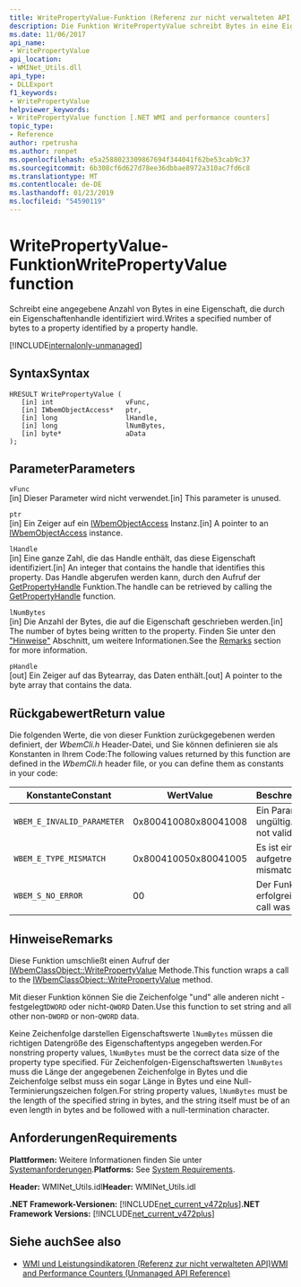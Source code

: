 ```yaml
---
title: WritePropertyValue-Funktion (Referenz zur nicht verwalteten API)
description: Die Funktion WritePropertyValue schreibt Bytes in eine Eigenschaft an.
ms.date: 11/06/2017
api_name:
- WritePropertyValue
api_location:
- WMINet_Utils.dll
api_type:
- DLLExport
f1_keywords:
- WritePropertyValue
helpviewer_keywords:
- WritePropertyValue function [.NET WMI and performance counters]
topic_type:
- Reference
author: rpetrusha
ms.author: ronpet
ms.openlocfilehash: e5a2588023309867694f344041f62be53cab9c37
ms.sourcegitcommit: 6b308cf6d627d78ee36dbbae8972a310ac7fd6c8
ms.translationtype: MT
ms.contentlocale: de-DE
ms.lasthandoff: 01/23/2019
ms.locfileid: "54590119"
---
```

# <a name="writepropertyvalue-function"></a><span data-ttu-id="b58c3-103">WritePropertyValue-Funktion</span><span class="sxs-lookup"><span data-stu-id="b58c3-103">WritePropertyValue function</span></span>
<span data-ttu-id="b58c3-104">Schreibt eine angegebene Anzahl von Bytes in eine Eigenschaft, die durch ein Eigenschaftenhandle identifiziert wird.</span><span class="sxs-lookup"><span data-stu-id="b58c3-104">Writes a specified number of bytes to a property identified by a property handle.</span></span>

[!INCLUDE[internalonly-unmanaged](../../../../includes/internalonly-unmanaged.md)]
    
## <a name="syntax"></a><span data-ttu-id="b58c3-105">Syntax</span><span class="sxs-lookup"><span data-stu-id="b58c3-105">Syntax</span></span>  
  
```  
HRESULT WritePropertyValue (
   [in] int                  vFunc, 
   [in] IWbemObjectAccess*   ptr, 
   [in] long                 lHandle,
   [in] long                 lNumBytes,
   [in] byte*                aData
); 
```  

## <a name="parameters"></a><span data-ttu-id="b58c3-106">Parameter</span><span class="sxs-lookup"><span data-stu-id="b58c3-106">Parameters</span></span>

`vFunc`  
<span data-ttu-id="b58c3-107">[in] Dieser Parameter wird nicht verwendet.</span><span class="sxs-lookup"><span data-stu-id="b58c3-107">[in] This parameter is unused.</span></span>

`ptr`  
<span data-ttu-id="b58c3-108">[in] Ein Zeiger auf ein [IWbemObjectAccess](/windows/desktop/api/wbemcli/nn-wbemcli-iwbemobjectaccess) Instanz.</span><span class="sxs-lookup"><span data-stu-id="b58c3-108">[in] A pointer to an [IWbemObjectAccess](/windows/desktop/api/wbemcli/nn-wbemcli-iwbemobjectaccess) instance.</span></span>

`lHandle`  
<span data-ttu-id="b58c3-109">[in] Eine ganze Zahl, die das Handle enthält, das diese Eigenschaft identifiziert.</span><span class="sxs-lookup"><span data-stu-id="b58c3-109">[in] An integer that contains the handle that identifies this property.</span></span> <span data-ttu-id="b58c3-110">Das Handle abgerufen werden kann, durch den Aufruf der [GetPropertyHandle](getpropertyhandle.md) Funktion.</span><span class="sxs-lookup"><span data-stu-id="b58c3-110">The handle can be retrieved by calling the [GetPropertyHandle](getpropertyhandle.md) function.</span></span>   

`lNumBytes`  
<span data-ttu-id="b58c3-111">[in] Die Anzahl der Bytes, die auf die Eigenschaft geschrieben werden.</span><span class="sxs-lookup"><span data-stu-id="b58c3-111">[in] The number of bytes being written to the property.</span></span> <span data-ttu-id="b58c3-112">Finden Sie unter den ["Hinweise"](#remarks) Abschnitt, um weitere Informationen.</span><span class="sxs-lookup"><span data-stu-id="b58c3-112">See the [Remarks](#remarks) section for more information.</span></span>

`pHandle`   
<span data-ttu-id="b58c3-113">[out] Ein Zeiger auf das Bytearray, das Daten enthält.</span><span class="sxs-lookup"><span data-stu-id="b58c3-113">[out] A pointer to the byte array that contains the data.</span></span>

## <a name="return-value"></a><span data-ttu-id="b58c3-114">Rückgabewert</span><span class="sxs-lookup"><span data-stu-id="b58c3-114">Return value</span></span>

<span data-ttu-id="b58c3-115">Die folgenden Werte, die von dieser Funktion zurückgegebenen werden definiert, der *WbemCli.h* Header-Datei, und Sie können definieren sie als Konstanten in Ihrem Code:</span><span class="sxs-lookup"><span data-stu-id="b58c3-115">The following values returned by this function are defined in the *WbemCli.h* header file, or you can define them as constants in your code:</span></span>

|<span data-ttu-id="b58c3-116">Konstante</span><span class="sxs-lookup"><span data-stu-id="b58c3-116">Constant</span></span>  |<span data-ttu-id="b58c3-117">Wert</span><span class="sxs-lookup"><span data-stu-id="b58c3-117">Value</span></span>  |<span data-ttu-id="b58c3-118">Beschreibung</span><span class="sxs-lookup"><span data-stu-id="b58c3-118">Description</span></span>  |
|---------|---------|---------|
|`WBEM_E_INVALID_PARAMETER` | <span data-ttu-id="b58c3-119">0x80041008</span><span class="sxs-lookup"><span data-stu-id="b58c3-119">0x80041008</span></span> | <span data-ttu-id="b58c3-120">Ein Parameter ist ungültig.</span><span class="sxs-lookup"><span data-stu-id="b58c3-120">A parameter is not valid.</span></span> |
|`WBEM_E_TYPE_MISMATCH` | <span data-ttu-id="b58c3-121">0x80041005</span><span class="sxs-lookup"><span data-stu-id="b58c3-121">0x80041005</span></span> | <span data-ttu-id="b58c3-122">Es ist ein Typenkonflikt aufgetreten.</span><span class="sxs-lookup"><span data-stu-id="b58c3-122">A type mismatch occurred.</span></span> |
|`WBEM_S_NO_ERROR` | <span data-ttu-id="b58c3-123">0</span><span class="sxs-lookup"><span data-stu-id="b58c3-123">0</span></span> | <span data-ttu-id="b58c3-124">Der Funktionsaufruf war erfolgreich.</span><span class="sxs-lookup"><span data-stu-id="b58c3-124">The function call was successful.</span></span>  |
  
## <a name="remarks"></a><span data-ttu-id="b58c3-125">Hinweise</span><span class="sxs-lookup"><span data-stu-id="b58c3-125">Remarks</span></span>

<span data-ttu-id="b58c3-126">Diese Funktion umschließt einen Aufruf der [IWbemClassObject::WritePropertyValue](/windows/desktop/api/wbemcli/nf-wbemcli-iwbemobjectaccess-writepropertyvalue) Methode.</span><span class="sxs-lookup"><span data-stu-id="b58c3-126">This function wraps a call to the [IWbemClassObject::WritePropertyValue](/windows/desktop/api/wbemcli/nf-wbemcli-iwbemobjectaccess-writepropertyvalue) method.</span></span>

<span data-ttu-id="b58c3-127">Mit dieser Funktion können Sie die Zeichenfolge "und" alle anderen nicht - festgelegt`DWORD` oder nicht-`QWORD` Daten.</span><span class="sxs-lookup"><span data-stu-id="b58c3-127">Use this function to set string and all other non-`DWORD` or non-`QWORD` data.</span></span>

<span data-ttu-id="b58c3-128">Keine Zeichenfolge darstellen Eigenschaftswerte `lNumBytes` müssen die richtigen Datengröße des Eigenschaftentyps angegeben werden.</span><span class="sxs-lookup"><span data-stu-id="b58c3-128">For nonstring property values, `lNumBytes` must be the correct data size of the property type specified.</span></span> <span data-ttu-id="b58c3-129">Für Zeichenfolgen-Eigenschaftswerten `lNumBytes` muss die Länge der angegebenen Zeichenfolge in Bytes und die Zeichenfolge selbst muss ein sogar Länge in Bytes und eine Null-Terminierungszeichen folgen.</span><span class="sxs-lookup"><span data-stu-id="b58c3-129">For string property values, `lNumBytes` must be the length of the specified string in bytes, and the string itself must be of an even length in bytes and be followed with a null-termination character.</span></span>

## <a name="requirements"></a><span data-ttu-id="b58c3-130">Anforderungen</span><span class="sxs-lookup"><span data-stu-id="b58c3-130">Requirements</span></span>  
<span data-ttu-id="b58c3-131">**Plattformen:** Weitere Informationen finden Sie unter [Systemanforderungen](../../../../docs/framework/get-started/system-requirements.md).</span><span class="sxs-lookup"><span data-stu-id="b58c3-131">**Platforms:** See [System Requirements](../../../../docs/framework/get-started/system-requirements.md).</span></span>  
  
 <span data-ttu-id="b58c3-132">**Header:** WMINet_Utils.idl</span><span class="sxs-lookup"><span data-stu-id="b58c3-132">**Header:** WMINet_Utils.idl</span></span>  
  
 <span data-ttu-id="b58c3-133">**.NET Framework-Versionen:** [!INCLUDE[net_current_v472plus](../../../../includes/net-current-v472plus.md)]</span><span class="sxs-lookup"><span data-stu-id="b58c3-133">**.NET Framework Versions:** [!INCLUDE[net_current_v472plus](../../../../includes/net-current-v472plus.md)]</span></span>  
  
## <a name="see-also"></a><span data-ttu-id="b58c3-134">Siehe auch</span><span class="sxs-lookup"><span data-stu-id="b58c3-134">See also</span></span>
- [<span data-ttu-id="b58c3-135">WMI und Leistungsindikatoren (Referenz zur nicht verwalteten API)</span><span class="sxs-lookup"><span data-stu-id="b58c3-135">WMI and Performance Counters (Unmanaged API Reference)</span></span>](index.md)
